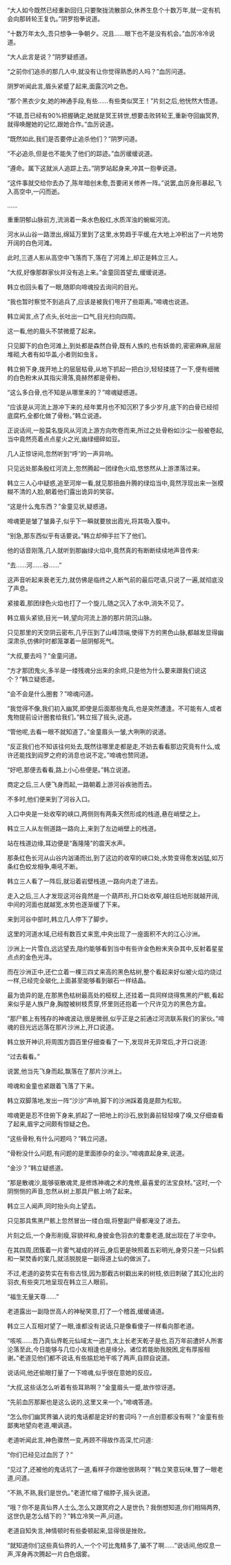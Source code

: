 
“大人如今既然已经重新回归,只要聚拢流散部众,休养生息个十数万年,就一定有机会向那转轮王复仇。”阴罗抱拳说道。

“十数万年太久,吾只想争一争朝夕。况且……眼下也不是没有机会。”血厉冷冷说道。

“大人此言是说？”阴罗疑惑道。

“之前你们追杀的那几人中,就没有让你觉得熟悉的人吗？”血厉问道。

阴罗听闻此言,眉头紧蹙了起来,面露沉吟之色。

“那个黑衣少女,她的神通手段,有些……有些类似冥王！”片刻之后,他恍然大悟道。

“不错,吾已经有90%把握确定,她就是冥王转世,想要击败转轮王,重新夺回幽冥界,就得唤醒她的记忆,跟她合作。”血厉说道。

“既然如此,我们是否要停止追杀他们？”阴罗问道。

“不必追杀,但是也不能失了他们的踪迹。”血厉缓缓说道。

“遵命。属下这就派人追踪上去。”阴罗站起身来,冲其一抱拳说道。

“这件事就交给你去办了,陈年暗创未愈,吾要闭关修养一阵。”说罢,血厉身形暴起,飞入高空中,一闪而逝。

……

重重阴郁山脉前方,流淌着一条水色殷红,水质浑浊的蜿蜒河流。

河水从山谷一路泄出,绵延万里到了这里,水势趋于平缓,在大地上冲积出了一片地势开阔的白色河滩。

此时,三道人影从高空中飞落而下,落在了河滩上,却正是韩立三人。

“大叔,好像那群家伙并没有追上来。”金童回首望去,缓缓说道。

韩立也回头看了一眼,随即向啼魂投去询问的目光。

“我也暂时察觉不到追兵了,应该是被我们甩开了些距离。”啼魂也说道。

韩立闻言,点了点头,长吐出一口气,目光扫向四周。

这一看,他的眉头不禁微蹙了起来。

只见脚下的白色河滩上,到处都是森然白骨,既有人族的,也有妖兽的,密密麻麻,层层堆砌,大者有如华盖,小者则如虫豸。

韩立俯下身,拨开地上的层层枯骨,从地下抓起一把白沙,轻轻揉搓了一下,便有细微的白色粉末从其指尖滑落,竟赫然都是骨粉。

“这么多白骨,也不知是从哪里来的？”啼魂疑惑道。

“应该是从河流上游冲下来的,经年累月也不知沉积了多少岁月,底下的白骨已经彻底腐朽,全都化做了骨粉。”韩立说道。

正说话间,一股莫名旋风从河流上游方向吹卷而来,所过之处骨粉如沙尘一般被卷起,当中竟然亮着点点星火之光,幽绿细碎如豆。

几人正惊讶间,忽然听到“呼”的一声异响。

只见远处那条殷红河流上,忽然腾起一团绿色火焰,悠悠然从上游漂落过来。

韩立三人心中疑惑,追至河岸一看,就见那扭曲升腾的绿焰当中,竟然浮现出来一张模糊不清的人脸,朝着他们露出诡异的笑容。

“这是什么鬼东西？”金童见状,疑惑道。

啼魂更是皱了皱鼻子,似乎下一瞬就要放出霞光,将其吸入腹中。

“别急,那东西似乎有话要说。”韩立却伸手拦下了他们。

他的话音刚落,几人就听到那幽绿火焰中,竟然真的有断断续续地声音传来:

“去……河……谷……”

这声音听起来衰老无力,就仿佛是临终之人断气前的最后呓语,只说了一遍,就彻底没了声息。

紧接着,那团绿色火焰也打了一个旋儿,随之沉入了水中,消失不见了。

韩立眉头紧锁,目光一转,望向河流上游的那片阴沉山脉。

只见那里的天空阴云密布,几乎压到了山峰顶端,使得下方的黑色山脉,都越发显得幽深肃杀,仿佛时时都笼罩着一层阴郁死气。

“大叔,要去吗？”金童问道。

“方才那团鬼火,多半是一缕残魂分出来的余烬,只是他为什么要来跟我们说这个？”韩立疑惑道。

“会不会是什么圈套？”啼魂问道。

“我觉得不像,我们初入幽冥,即使是后面那些鬼兵,也是突然遭逢。不可能有人,或者鬼物提前设计圈套给我们。”韩立摇了摇头,说道。

“管他呢,去看一眼不就知道了。”金童眉头一皱,大咧咧的说道。

“反正我们也不知该往何处去,既然往哪里走都是走,不妨去看看那边究竟有什么,或许还能找到阎罗之府的消息也说不定。”啼魂也赞同道。

“好吧,那便去看看,路上小心些便是。”韩立说道。

商定之后,三人便飞身而起,一路朝着上游河谷疾驰而去。

不多时,他们便来到了河谷入口。

入口中央是一处收窄的峡口,两侧则有两条天然形成的栈道,悬在峭壁之上。

韩立三人从左侧道路一路向上,来到了左边峭壁上的栈道。

站在栈道边缘,耳边便是“轰隆隆”的震天水声。

那条红色长河从山谷内汹涌而出,到了这边的收窄的峡口处,水势变得愈发凶猛,如万条红色蛟龙相争,嘶吼不断。

韩立三人看了一阵后,就沿着岩壁栈道,一路向内走了进去。

走入之后,三人才发现这河谷竟然是一个葫芦形,开口处收窄,越往后地形就越开阔,中间的河面也就越宽,水势也逐渐缓了下来。

来到河谷中部时,韩立几人停下了脚步。

这里的河道水域,已经有数百丈来宽,中央出现了一座面积不大的江心沙洲。

沙洲上一片雪白,远远望去,隐约能够看到当中有些许金色粉末夹杂其中,反射着星星点点的金色光泽。

而在沙洲正中,还伫立着一棵三四丈来高的黑色枯树,整个看起来好似被火焰灼烧过一样,已经完全碳化,上面甚至能够看到碳石一样结晶。

最为诡异的是,在那黑色枯树最高处的桠杈上,还挂着一具同样烧得焦黑的尸骸,看起来似乎是人族尸身,胸膛被树枝贯穿,怀里则还抱着一个尺许见方的黑色方盒。

“那尸骸上有残存的神魂波动,很是微弱,似乎正是之前通过河流联系我们的家伙。”啼魂的目光远远落在那片沙洲上,开口说道。

韩立放开神识,将周围方圆百里仔细查看了一下,发现并无异常后,才开口说道:

“过去看看。”

说罢,他当先飞身而起,飘落在了那片沙洲上。

啼魂和金童也紧跟着飞落了下来。

韩立双脚落地,发出一阵“沙沙”声响,脚下的沙洲踩着竟是颇为松软。

啼魂更是忍不住俯下身来,抓起了一把地上的沙石,放到鼻前轻轻嗅了嗅,又仔细查看了起来,眉宇之间颇有惊疑之色。

“这些骨粉,有什么问题吗？”韩立问道。

“骨粉没什么问题,有问题的是里面掺杂的金沙。”啼魂直起身来,说道。

“金沙？”韩立疑惑道。

“那是散魂沙,能够驱散魂灵,是修炼神魂之术的鬼修,最喜爱的法宝良材。”这时,一个阴恻恻的声音,忽然从树上那具尸骸上响了起来。

韩立三人闻声,同时抬头向上望去。

只见那具焦黑尸骸上忽然冒出一缕白烟,将整副尸骨都淹没了进去。

片刻之后,一个身形削瘦,容貌祥和,身披金色羽衣的耄耋老道,就出现在了半空中。

在其四周,团簇着一片雾气凝成的祥云,身后更是映照着五彩明光,身旁只差一只仙鹤和一架焚香的案几,就活脱脱是一副得道上仙的做派了。

不过,老道的姿势实在有些古怪,因为那截古树戳出来的树枝,依旧刺破了其幻化出的羽衣,有些突兀地呈现在韩立三人眼前。

“福生无量天尊……”

老道露出一副隐世高人的神秘笑意,打了一个稽首,缓缓诵道。

韩立三人互相对望了一眼,谁都没有说话,只是像看傻子一样看向那老道。

“咳咳……吾乃真仙界乾元仙域太一道门,太上长老天乾子是也,百万年前遭奸人所害沦落至此,今日能够与几位小友相逢也是缘分。诸位若能助我脱困,定有厚报相谢。”老道见他们都不说话,有些尴尬地干咳了两声,自顾自说道。

说话间,他还偷眼打量了一下啼魂,似乎很在意她的反应。

“大叔,这些话怎么听着有些耳熟啊？”金童眉头一蹙,故作惊讶道。

“先前血厉那厮也是这么说的,这里又来一个。”啼魂答道。

“怎么你们幽冥界骗人说的鬼话都是定好的套词吗？一点创意都没有啊？”金童有些鄙夷地望向老道,嘲讽道。

老道听闻此言,神色骤然一变,再顾不得故作高深,忙问道:

“你们已经见过血厉了？”

“见过了,还被他的鬼话坑了一道,看样子你跟他很熟啊？”韩立笑意玩味,瞥了一眼老道,问道。

“不熟,不熟,我们是世仇。”老道忙缩了缩脖子,摇头说道。

“哦？你不是真仙界人士么,怎么又跟冥府之人是世仇？我倒想知道,你们相隔两界,这世仇是怎么结下的？”韩立冷笑一声,问道。

老道自知失言,神情顿时有些委顿起来,显得很是挫败。

“就知道你们这些真仙界的人,一个个可比鬼精多了,骗不了啊……”说话间,他叹息一声,浑身再次腾起一片白色烟雾。